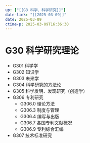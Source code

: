 ```yaml
---
up: ["[[G3 科学、科学研究]]"]
date-link: "[[2025-03-09]]"
date: 2025-03-09
ctime-p: 2025-03-09T16:36:30
---
```


# G30 科学研究理论

- G301 科学学
- G302 知识学
- G303 未来学
- G304 科学研究的方法论
- G305 科学发明、发现研究（创造学）
- G306 专利研究
	- G306.0 理论方法
	- G306.3 制度与管理
	- G306.4 编写与出版
	- G306.7 各国专利文献概况
	- G306.9 专利综合汇编
- G307 技术标准研究
